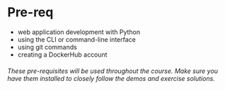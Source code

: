 # Pre-req
- web application development with Python
- using the CLI or command-line interface
- using git commands
- creating a DockerHub account
###### These pre-requisites will be used throughout the course. Make sure you have them installed to closely follow the demos and exercise solutions.
